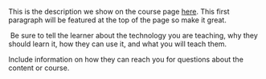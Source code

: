 This is the description we show on the course page [here](https://lab.github.com/HABIBBALOGUN/building-a-game). This first paragraph will be featured at the top of the page so make it great.
​

​
Be sure to tell the learner about the technology you are teaching, why they should learn it, how they can use it, and what you will teach them.
​


Include information on how they can reach you for questions about the content or course. 